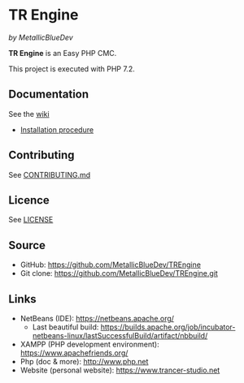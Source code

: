  # TR Engine
 *by MetallicBlueDev*

**TR Engine** is an Easy PHP CMC.

This project is executed with PHP 7.2.

## Documentation
See the [wiki](https://github.com/MetallicBlueDev/TREngine/wiki)
* [Installation procedure](https://github.com/MetallicBlueDev/TREngine/wiki/Installation)

## Contributing
See [CONTRIBUTING.md](https://github.com/MetallicBlueDev/TREngine/blob/master/CONTRIBUTING.md)

## Licence
See [LICENSE](https://github.com/MetallicBlueDev/TREngine/blob/master/LICENSE)

## Source
* GitHub: https://github.com/MetallicBlueDev/TREngine
* Git clone: https://github.com/MetallicBlueDev/TREngine.git

## Links
* NetBeans (IDE): https://netbeans.apache.org/
  * Last beautiful build: https://builds.apache.org/job/incubator-netbeans-linux/lastSuccessfulBuild/artifact/nbbuild/
* XAMPP (PHP development environment): https://www.apachefriends.org/
* Php (doc & more): http://www.php.net
* Website (personal website): https://www.trancer-studio.net
